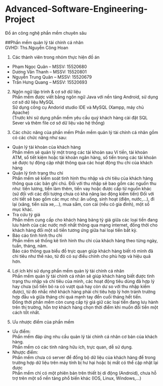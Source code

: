 # Advanced-Software-Engineering-Project
Đồ án công nghệ phần mềm chuyên sâu

##Phần mềm quản lý tài chính cá nhân  
GVHD: Ths.Nguyễn Công Hoan

1. Các thành viên trong nhóm thực hiện đồ án
- Phạm Ngọc Quân – MSSV: 15520680
- Dương Văn Thanh – MSSV: 15520801
- Nguyễn Trung Quân – MSSV: 15520679
- Trần Hưng Quang – MSSV: 15520693

2. Ngôn ngữ lập trình & cơ sở dữ liệu  
Phần mềm được viết bằng ngôn ngữ Java với nền tảng Android, sử dụng cơ sở dữ liệu MySQL  
Sử dụng công cụ Andorid studio IDE và MySQL (Xampp, máy chủ Apache)  
(Trước khi sử dụng phần mềm yêu cầu quý khách hàng cài đặt SQL Sever và thêm file cơ sở dữ liệu vào hệ thống)

3. Các chức năng của phần mềm
Phần mềm quản lý tài chính cá nhân gồm có các chức năng như sau:  
- Quản lý tài khoản của khách hàng  
	Phần mềm sẽ quản lý một trong các tài khoản sau Ví tiền, tài khoản ATM, sổ tiết kiệm hoặc tài khoản ngân hàng, số tiền trong các tài khoản sẽ được tự động cập nhật thông qua các hoạt động thu chi của khách hàng  
- Quản lý tình trạng thu chi  
	Phần mềm sẽ kiểm soát tình hình thu nhập và chi tiêu của khách hàng thông qua các bản ghi chú. 
	Đối với thu nhập sẽ bao gồm các nguồn thu như: tiền lương, tiền làm thêm, tiền vay hoặc được cấp từ nguồn khác (sử đối với các đối tượng chưa có khả năng lao động kiếm tiền)
	Đối với chi tiết sẽ bao gồm các mục như: ăn uống, sinh hoạt (điện, nước,…), đi lại (xăng, tiền sửa xe,…), mua sắm, con cái (nếu có gia đình), một số mục khác.
- Tra cứu tỷ giá  
	Phần mềm cung cấp cho khách hàng bảng tỷ giá giữa các loại tiền đang lưu hành của các nước mới nhất thông qua mạng internet, đồng thời cho khách hàng đổi một số tiền tương ứng giữa hai loại tiền bất kỳ.  
- Báo cáo tình hình thu chi  
	Phần mềm sẽ thống kê tình hình thu chi của khách hàng theo từng ngày, tuần, tháng, năm.  
	Báo cáo thông qua biểu đồ trực quan giúp khách hàng biết rõ mình đã chi tiêu như thế nào, từ đó có sự điều chỉnh cho phù hợp và hiệu quả hơn.  

4. Lợi ích khi sử dụng phần mềm quản lý tài chính cá nhân  
Phần mềm quản lý tài chính cá nhân sẽ giúp khách hàng biết được tình trạng thu nhập và chi tiêu của mình, các hoạt động tiêu dùng đã hợp lý hay chưa (số tiền bỏ ra có vượt quá hay còn dư so với thu nhập kiếm được), từ đó nhắc nhở khách hàng phải chi tiêu hợp lý hơn tránh trường hợp đầu và giữa tháng chi quá mạnh tay đến cuối tháng hết tiền.  
Đồng thời phần mềm còn cung cấp tỷ giá giữ các loại tiền đang lưu hành trên thị trường, hỗn trợ khách hàng chọn thời điểm khi muốn đổi tiền một cách tốt nhất.  

5. Ưu nhược điểm của phần mềm
- Ưu điểm:  
	Phần mềm đáp ứng nhu cầu quản lý tài chính cá nhân cơ bản của khách hàng.  
	Phần mềm có các tính năng hữu ích, trực quan, dễ sử dụng.  
- Nhược điểm:  
	Phần mềm chưa có server để đồng bộ dữ liệu của khách hàng để trong trường hợp dữ liệu trên máy tính bị hư hại hoặc bị mất có thể cập nhật lại được  
	Phần mềm chỉ có một phiên bản trên thiết bị di động (Android), chưa hỗ trợ trên một số nền tảng phổ biến khác (IOS, Linux, Windows,...)  